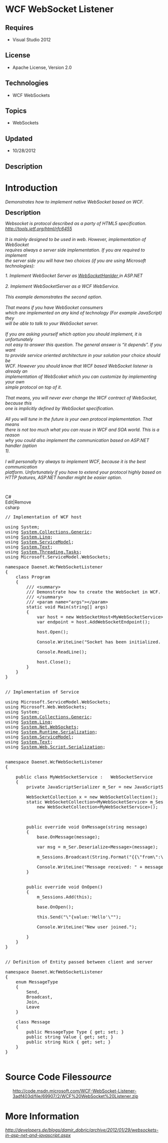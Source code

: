 # WCF WebSocket Listener
## Requires
- Visual Studio 2012
## License
- Apache License, Version 2.0
## Technologies
- WCF WebSockets
## Topics
- WebSockets
## Updated
- 10/28/2012
## Description

<h1>Introduction</h1>
<p><em>Demonstrates how to implement native WebSocket based on WCF.</em></p>
<p><span style="font-size:20px; font-weight:bold">Description</span></p>
<p><em>Websocket is protocol described as a party of HTML5 specification.</em> <em>
<a href="http://tools.ietf.org/html/rfc6455">http://tools.ietf.org/html/rfc6455</a>
<br>
<br>
It is mainly designed to be used in web. However, implementation of WebSocket<br>
requires always a server side implementation. If you are required to implement<br>
the server side you will have two choices (if you are using Microsoft<br>
technologies): </em></p>
<p><em>1. Implement WebSocket Server as </em><em><a href="http://developers.de/blogs/damir_dobric/archive/2012/01/29/websockets-in-asp-net-and-javascript.aspx">WebSocketHanlder
</a></em><em>in ASP.NET <br>
<br>
2. Implement WebSocketServer as a WCF WebService.</em><em><br>
<em><br>
This example demonstrates the second option. </em><br>
<br>
<em>That means if you have WebSocket consumers<br>
which are implemented on any kind of technology (For example JavaScript) they<br>
will be able to talk to your WebSocket server. <br>
<br>
If you are asking yourself which option you should implement, it is unfortunately<br>
not easy to answer this question. The general answer is &ldquo;it depends&rdquo;. If you want<br>
to provide service oriented architecture in your solution your choice should be<br>
WCF. However you should know that WCF based WebSocket listener is already an<br>
implementation of WebScoket which you can customize by implementing your own<br>
simple protocol on top of it.<br>
<br>
That means, you will never ever change the WCF contract of WebSocket, because this<br>
one is implicitly defined by WebSocket specification.<br>
<br>
All you will tune in the future is your own protocol implementation. That means<br>
there is not too much what you can reuse in WCF and SOA world. This is a reason<br>
why you could also implement the communication based on ASP.NET handler (option<br>
1).<br>
<br>
I will personally try always to implement WCF, because it is the best communication<br>
platform. Unfortunately if you have to extend your protocol highly based on<br>
HTTP features, ASP.NET handler might be easier option.</em></em></p>
<p>&nbsp;</p>
<div class="scriptcode">
<div class="pluginEditHolder" pluginCommand="mceScriptCode">
<div class="title"><span>C#</span></div>
<div class="pluginLinkHolder"><span class="pluginEditHolderLink">Edit</span>|<span class="pluginRemoveHolderLink">Remove</span></div>
<span class="hidden">csharp</span>

<div class="preview">
<pre class="csharp"><span class="cs__com">//&nbsp;Implementation&nbsp;of&nbsp;WCF&nbsp;host&nbsp;</span>&nbsp;
&nbsp;
<span class="cs__keyword">using</span>&nbsp;System;&nbsp;
<span class="cs__keyword">using</span>&nbsp;<a class="libraryLink" href="http://msdn.microsoft.com/en-US/library/System.Collections.Generic.aspx" target="_blank" title="Auto generated link to System.Collections.Generic">System.Collections.Generic</a>;&nbsp;
<span class="cs__keyword">using</span>&nbsp;<a class="libraryLink" href="http://msdn.microsoft.com/en-US/library/System.Linq.aspx" target="_blank" title="Auto generated link to System.Linq">System.Linq</a>;&nbsp;
<span class="cs__keyword">using</span>&nbsp;<a class="libraryLink" href="http://msdn.microsoft.com/en-US/library/System.ServiceModel.aspx" target="_blank" title="Auto generated link to System.ServiceModel">System.ServiceModel</a>;&nbsp;
<span class="cs__keyword">using</span>&nbsp;<a class="libraryLink" href="http://msdn.microsoft.com/en-US/library/System.Text.aspx" target="_blank" title="Auto generated link to System.Text">System.Text</a>;&nbsp;
<span class="cs__keyword">using</span>&nbsp;<a class="libraryLink" href="http://msdn.microsoft.com/en-US/library/System.Threading.Tasks.aspx" target="_blank" title="Auto generated link to System.Threading.Tasks">System.Threading.Tasks</a>;&nbsp;
<span class="cs__keyword">using</span>&nbsp;Microsoft.ServiceModel.WebSockets;&nbsp;
&nbsp;
<span class="cs__keyword">namespace</span>&nbsp;Daenet.WcfWebSocketListener&nbsp;
{&nbsp;
&nbsp;&nbsp;&nbsp;&nbsp;<span class="cs__keyword">class</span>&nbsp;Program&nbsp;
&nbsp;&nbsp;&nbsp;&nbsp;{&nbsp;
&nbsp;&nbsp;&nbsp;&nbsp;&nbsp;&nbsp;&nbsp;&nbsp;<span class="cs__com">///&nbsp;&lt;summary&gt;</span>&nbsp;
&nbsp;&nbsp;&nbsp;&nbsp;&nbsp;&nbsp;&nbsp;&nbsp;<span class="cs__com">///&nbsp;Demonstrate&nbsp;how&nbsp;to&nbsp;create&nbsp;the&nbsp;WebSocket&nbsp;in&nbsp;WCF.</span>&nbsp;
&nbsp;&nbsp;&nbsp;&nbsp;&nbsp;&nbsp;&nbsp;&nbsp;<span class="cs__com">///&nbsp;&lt;/summary&gt;</span>&nbsp;
&nbsp;&nbsp;&nbsp;&nbsp;&nbsp;&nbsp;&nbsp;&nbsp;<span class="cs__com">///&nbsp;&lt;param&nbsp;name=&quot;args&quot;&gt;&lt;/param&gt;</span>&nbsp;
&nbsp;&nbsp;&nbsp;&nbsp;&nbsp;&nbsp;&nbsp;&nbsp;<span class="cs__keyword">static</span>&nbsp;<span class="cs__keyword">void</span>&nbsp;Main(<span class="cs__keyword">string</span>[]&nbsp;args)&nbsp;
&nbsp;&nbsp;&nbsp;&nbsp;&nbsp;&nbsp;&nbsp;&nbsp;{&nbsp;
&nbsp;&nbsp;&nbsp;&nbsp;&nbsp;&nbsp;&nbsp;&nbsp;&nbsp;&nbsp;&nbsp;&nbsp;var&nbsp;host&nbsp;=&nbsp;<span class="cs__keyword">new</span>&nbsp;WebSocketHost&lt;MyWebSocketService&gt;(<span class="cs__keyword">new</span>&nbsp;Uri(<span class="cs__string">&quot;ws://localhost:8080/daenetsocket&quot;</span>));&nbsp;
&nbsp;&nbsp;&nbsp;&nbsp;&nbsp;&nbsp;&nbsp;&nbsp;&nbsp;&nbsp;&nbsp;&nbsp;var&nbsp;endpoint&nbsp;=&nbsp;host.AddWebSocketEndpoint();&nbsp;
&nbsp;&nbsp;&nbsp;&nbsp;&nbsp;&nbsp;&nbsp;&nbsp;&nbsp;&nbsp;&nbsp;&nbsp;&nbsp;
&nbsp;&nbsp;&nbsp;&nbsp;&nbsp;&nbsp;&nbsp;&nbsp;&nbsp;&nbsp;&nbsp;&nbsp;host.Open();&nbsp;
&nbsp;
&nbsp;&nbsp;&nbsp;&nbsp;&nbsp;&nbsp;&nbsp;&nbsp;&nbsp;&nbsp;&nbsp;&nbsp;Console.WriteLine(<span class="cs__string">&quot;Socket&nbsp;has&nbsp;been&nbsp;initialized.&nbsp;Press&nbsp;any&nbsp;key&nbsp;to&nbsp;exit.&quot;</span>);&nbsp;
&nbsp;
&nbsp;&nbsp;&nbsp;&nbsp;&nbsp;&nbsp;&nbsp;&nbsp;&nbsp;&nbsp;&nbsp;&nbsp;Console.ReadLine();&nbsp;
&nbsp;
&nbsp;&nbsp;&nbsp;&nbsp;&nbsp;&nbsp;&nbsp;&nbsp;&nbsp;&nbsp;&nbsp;&nbsp;host.Close();&nbsp;
&nbsp;&nbsp;&nbsp;&nbsp;&nbsp;&nbsp;&nbsp;&nbsp;}&nbsp;
&nbsp;&nbsp;&nbsp;&nbsp;}&nbsp;
}&nbsp;
&nbsp;
&nbsp;
<span class="cs__com">//&nbsp;Implementation&nbsp;of&nbsp;Service</span>&nbsp;
&nbsp;
<span class="cs__keyword">using</span>&nbsp;Microsoft.ServiceModel.WebSockets;&nbsp;
<span class="cs__keyword">using</span>&nbsp;Microsoft.Web.WebSockets;&nbsp;
<span class="cs__keyword">using</span>&nbsp;System;&nbsp;
<span class="cs__keyword">using</span>&nbsp;<a class="libraryLink" href="http://msdn.microsoft.com/en-US/library/System.Collections.Generic.aspx" target="_blank" title="Auto generated link to System.Collections.Generic">System.Collections.Generic</a>;&nbsp;
<span class="cs__keyword">using</span>&nbsp;<a class="libraryLink" href="http://msdn.microsoft.com/en-US/library/System.Linq.aspx" target="_blank" title="Auto generated link to System.Linq">System.Linq</a>;&nbsp;
<span class="cs__keyword">using</span>&nbsp;<a class="libraryLink" href="http://msdn.microsoft.com/en-US/library/System.Net.WebSockets.aspx" target="_blank" title="Auto generated link to System.Net.WebSockets">System.Net.WebSockets</a>;&nbsp;
<span class="cs__keyword">using</span>&nbsp;<a class="libraryLink" href="http://msdn.microsoft.com/en-US/library/System.Runtime.Serialization.aspx" target="_blank" title="Auto generated link to System.Runtime.Serialization">System.Runtime.Serialization</a>;&nbsp;
<span class="cs__keyword">using</span>&nbsp;<a class="libraryLink" href="http://msdn.microsoft.com/en-US/library/System.ServiceModel.aspx" target="_blank" title="Auto generated link to System.ServiceModel">System.ServiceModel</a>;&nbsp;
<span class="cs__keyword">using</span>&nbsp;<a class="libraryLink" href="http://msdn.microsoft.com/en-US/library/System.Text.aspx" target="_blank" title="Auto generated link to System.Text">System.Text</a>;&nbsp;
<span class="cs__keyword">using</span>&nbsp;<a class="libraryLink" href="http://msdn.microsoft.com/en-US/library/System.Web.Script.Serialization.aspx" target="_blank" title="Auto generated link to System.Web.Script.Serialization">System.Web.Script.Serialization</a>;&nbsp;
&nbsp;
&nbsp;
<span class="cs__keyword">namespace</span>&nbsp;Daenet.WcfWebSocketListener&nbsp;
{&nbsp;
&nbsp;
&nbsp;&nbsp;&nbsp;&nbsp;<span class="cs__keyword">public</span>&nbsp;<span class="cs__keyword">class</span>&nbsp;MyWebSocketService&nbsp;:&nbsp;&nbsp;&nbsp;WebSocketService&nbsp;
&nbsp;&nbsp;&nbsp;&nbsp;{&nbsp;
&nbsp;&nbsp;&nbsp;&nbsp;&nbsp;&nbsp;&nbsp;&nbsp;<span class="cs__keyword">private</span>&nbsp;JavaScriptSerializer&nbsp;m_Ser&nbsp;=&nbsp;<span class="cs__keyword">new</span>&nbsp;JavaScriptSerializer();&nbsp;
&nbsp;
&nbsp;&nbsp;&nbsp;&nbsp;&nbsp;&nbsp;&nbsp;&nbsp;WebSocketCollection&nbsp;x&nbsp;=&nbsp;<span class="cs__keyword">new</span>&nbsp;WebSocketCollection();&nbsp;
&nbsp;&nbsp;&nbsp;&nbsp;&nbsp;&nbsp;&nbsp;&nbsp;<span class="cs__keyword">static</span>&nbsp;WebSocketCollection&lt;MyWebSocketService&gt;&nbsp;m_Sessions&nbsp;=&nbsp;&nbsp;
&nbsp;&nbsp;&nbsp;&nbsp;&nbsp;&nbsp;&nbsp;&nbsp;&nbsp;&nbsp;&nbsp;&nbsp;<span class="cs__keyword">new</span>&nbsp;WebSocketCollection&lt;MyWebSocketService&gt;();&nbsp;
&nbsp;
&nbsp;
&nbsp;&nbsp;&nbsp;&nbsp;&nbsp;&nbsp;&nbsp;&nbsp;&nbsp;
&nbsp;&nbsp;&nbsp;&nbsp;&nbsp;&nbsp;&nbsp;&nbsp;<span class="cs__keyword">public</span>&nbsp;<span class="cs__keyword">override</span>&nbsp;<span class="cs__keyword">void</span>&nbsp;OnMessage(<span class="cs__keyword">string</span>&nbsp;message)&nbsp;
&nbsp;&nbsp;&nbsp;&nbsp;&nbsp;&nbsp;&nbsp;&nbsp;{&nbsp;
&nbsp;&nbsp;&nbsp;&nbsp;&nbsp;&nbsp;&nbsp;&nbsp;&nbsp;&nbsp;&nbsp;&nbsp;<span class="cs__keyword">base</span>.OnMessage(message);&nbsp;
&nbsp;
&nbsp;&nbsp;&nbsp;&nbsp;&nbsp;&nbsp;&nbsp;&nbsp;&nbsp;&nbsp;&nbsp;&nbsp;var&nbsp;msg&nbsp;=&nbsp;m_Ser.Deserialize&lt;Message&gt;(message);&nbsp;
&nbsp;
&nbsp;&nbsp;&nbsp;&nbsp;&nbsp;&nbsp;&nbsp;&nbsp;&nbsp;&nbsp;&nbsp;&nbsp;m_Sessions.Broadcast(String.Format(<span class="cs__string">&quot;{{\&quot;from\&quot;:\&quot;{0}\&quot;,\&quot;value\&quot;:\&quot;{1}\&quot;}}&quot;</span>,&nbsp;msg.Nick,&nbsp;msg.Value));&nbsp;
&nbsp;
&nbsp;&nbsp;&nbsp;&nbsp;&nbsp;&nbsp;&nbsp;&nbsp;&nbsp;&nbsp;&nbsp;&nbsp;Console.WriteLine(<span class="cs__string">&quot;Message&nbsp;received:&nbsp;&quot;</span>&nbsp;&#43;&nbsp;message);&nbsp;
&nbsp;&nbsp;&nbsp;&nbsp;&nbsp;&nbsp;&nbsp;&nbsp;}&nbsp;
&nbsp;
&nbsp;
&nbsp;&nbsp;&nbsp;&nbsp;&nbsp;&nbsp;&nbsp;&nbsp;<span class="cs__keyword">public</span>&nbsp;<span class="cs__keyword">override</span>&nbsp;<span class="cs__keyword">void</span>&nbsp;OnOpen()&nbsp;
&nbsp;&nbsp;&nbsp;&nbsp;&nbsp;&nbsp;&nbsp;&nbsp;{&nbsp;
&nbsp;&nbsp;&nbsp;&nbsp;&nbsp;&nbsp;&nbsp;&nbsp;&nbsp;&nbsp;&nbsp;&nbsp;m_Sessions.Add(<span class="cs__keyword">this</span>);&nbsp;
&nbsp;&nbsp;&nbsp;&nbsp;&nbsp;&nbsp;&nbsp;&nbsp;&nbsp;&nbsp;&nbsp;&nbsp;&nbsp;
&nbsp;&nbsp;&nbsp;&nbsp;&nbsp;&nbsp;&nbsp;&nbsp;&nbsp;&nbsp;&nbsp;&nbsp;<span class="cs__keyword">base</span>.OnOpen();&nbsp;
&nbsp;
&nbsp;&nbsp;&nbsp;&nbsp;&nbsp;&nbsp;&nbsp;&nbsp;&nbsp;&nbsp;&nbsp;&nbsp;<span class="cs__keyword">this</span>.Send(<span class="cs__string">&quot;\&quot;{value:'Hello'\&quot;&quot;</span>);&nbsp;
&nbsp;
&nbsp;&nbsp;&nbsp;&nbsp;&nbsp;&nbsp;&nbsp;&nbsp;&nbsp;&nbsp;&nbsp;&nbsp;Console.WriteLine(<span class="cs__string">&quot;New&nbsp;user&nbsp;joined.&quot;</span>);&nbsp;
&nbsp;
&nbsp;&nbsp;&nbsp;&nbsp;&nbsp;&nbsp;&nbsp;&nbsp;}&nbsp;
&nbsp;&nbsp;&nbsp;&nbsp;}&nbsp;
}&nbsp;
&nbsp;
&nbsp;
<span class="cs__com">//&nbsp;Definition&nbsp;of&nbsp;Entity&nbsp;passed&nbsp;between&nbsp;client&nbsp;and&nbsp;server</span>&nbsp;
&nbsp;
<span class="cs__keyword">namespace</span>&nbsp;Daenet.WcfWebSocketListener&nbsp;
{&nbsp;
&nbsp;&nbsp;&nbsp;&nbsp;<span class="cs__keyword">enum</span>&nbsp;MessageType&nbsp;
&nbsp;&nbsp;&nbsp;&nbsp;{&nbsp;
&nbsp;&nbsp;&nbsp;&nbsp;&nbsp;&nbsp;&nbsp;&nbsp;Send,&nbsp;
&nbsp;&nbsp;&nbsp;&nbsp;&nbsp;&nbsp;&nbsp;&nbsp;Broadcast,&nbsp;
&nbsp;&nbsp;&nbsp;&nbsp;&nbsp;&nbsp;&nbsp;&nbsp;Join,&nbsp;
&nbsp;&nbsp;&nbsp;&nbsp;&nbsp;&nbsp;&nbsp;&nbsp;Leave&nbsp;
&nbsp;&nbsp;&nbsp;&nbsp;}&nbsp;
&nbsp;
&nbsp;&nbsp;&nbsp;&nbsp;<span class="cs__keyword">class</span>&nbsp;Message&nbsp;
&nbsp;&nbsp;&nbsp;&nbsp;{&nbsp;
&nbsp;&nbsp;&nbsp;&nbsp;&nbsp;&nbsp;&nbsp;&nbsp;<span class="cs__keyword">public</span>&nbsp;MessageType&nbsp;Type&nbsp;{&nbsp;<span class="cs__keyword">get</span>;&nbsp;<span class="cs__keyword">set</span>;&nbsp;}&nbsp;
&nbsp;&nbsp;&nbsp;&nbsp;&nbsp;&nbsp;&nbsp;&nbsp;<span class="cs__keyword">public</span>&nbsp;<span class="cs__keyword">string</span>&nbsp;Value&nbsp;{&nbsp;<span class="cs__keyword">get</span>;&nbsp;<span class="cs__keyword">set</span>;&nbsp;}&nbsp;
&nbsp;&nbsp;&nbsp;&nbsp;&nbsp;&nbsp;&nbsp;&nbsp;<span class="cs__keyword">public</span>&nbsp;<span class="cs__keyword">string</span>&nbsp;Nick&nbsp;{&nbsp;<span class="cs__keyword">get</span>;&nbsp;<span class="cs__keyword">set</span>;&nbsp;}&nbsp;
&nbsp;&nbsp;&nbsp;&nbsp;}&nbsp;
}&nbsp;
&nbsp;
</pre>
</div>
</div>
</div>
<h1><span>Source Code Files<em>source </em></span></h1>
<ul>
<a href="http://code.msdn.microsoft.com/WCF-WebSocket-Listener-3adf403d/file/69907/2/WCF%20WebSocket%20Listener.zip">http://code.msdn.microsoft.com/WCF-WebSocket-Listener-3adf403d/file/69907/2/WCF%20WebSocket%20Listener.zip</a>
</ul>
<h1>More Information</h1>
<p><em><a href="http://developers.de/blogs/damir_dobric/archive/2012/01/29/websockets-in-asp-net-and-javascript.aspx">http://developers.de/blogs/damir_dobric/archive/2012/01/29/websockets-in-asp-net-and-javascript.aspx</a></em></p>
